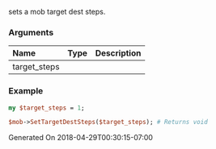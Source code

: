 sets a mob target dest steps.
### Arguments
**Name**|**Type**|**Description**
:---|:---|:---
target_steps||

### Example

```perl
my $target_steps = 1;

$mob->SetTargetDestSteps($target_steps); # Returns void
```


Generated On 2018-04-29T00:30:15-07:00